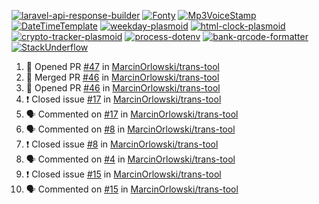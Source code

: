 [![laravel-api-response-builder](https://github-readme-stats.vercel.app/api/pin/?username=MarcinOrlowski&repo=laravel-api-response-builder&theme=default&hide_border=true&title_color=87c9c3&text_color=62696d&icon_color=636a6d&bg_color=30393e)](https://github.com/MarcinOrlowski/laravel-api-response-builder)
[![Fonty](https://github-readme-stats.vercel.app/api/pin/?username=MarcinOrlowski&repo=Fonty&theme=default&hide_border=true&title_color=87c9c3&text_color=62696d&icon_color=636a6d&bg_color=30393e)](https://github.com/MarcinOrlowski/Fonty)
[![Mp3VoiceStamp](https://github-readme-stats.vercel.app/api/pin/?username=MarcinOrlowski&repo=Mp3VoiceStamp&theme=default&hide_border=true&title_color=87c9c3&text_color=62696d&icon_color=636a6d&bg_color=30393e)](https://github.com/MarcinOrlowski/Mp3VoiceStamp)
[![DateTimeTemplate](https://github-readme-stats.vercel.app/api/pin/?username=MarcinOrlowski&repo=DateTimeTemplate&theme=default&hide_border=true&title_color=87c9c3&text_color=62696d&icon_color=636a6d&bg_color=30393e)](https://github.com/MarcinOrlowski/DateTimeTemplate)
[![weekday-plasmoid](https://github-readme-stats.vercel.app/api/pin/?username=MarcinOrlowski&repo=weekday-plasmoid&theme=default&hide_border=true&title_color=87c9c3&text_color=62696d&icon_color=636a6d&bg_color=30393e)](https://github.com/MarcinOrlowski/weekday-plasmoid)
[![html-clock-plasmoid](https://github-readme-stats.vercel.app/api/pin/?username=MarcinOrlowski&repo=html-clock-plasmoid&theme=default&hide_border=true&title_color=87c9c3&text_color=62696d&icon_color=636a6d&bg_color=30393e)](https://github.com/MarcinOrlowski/html-clock-plasmoid)
[![crypto-tracker-plasmoid](https://github-readme-stats.vercel.app/api/pin/?username=MarcinOrlowski&repo=crypto-tracker-plasmoid&theme=default&hide_border=true&title_color=87c9c3&text_color=62696d&icon_color=636a6d&bg_color=30393e)](https://github.com/MarcinOrlowski/crypto-tracker-plasmoid)
[![process-dotenv](https://github-readme-stats.vercel.app/api/pin/?username=MarcinOrlowski&repo=process-dotenv&theme=default&hide_border=true&title_color=87c9c3&text_color=62696d&icon_color=636a6d&bg_color=30393e)](https://github.com/MarcinOrlowski/process-dotenv)
[![bank-qrcode-formatter](https://github-readme-stats.vercel.app/api/pin/?username=MarcinOrlowski&repo=bank-qrcode-formatter&theme=default&hide_border=true&title_color=87c9c3&text_color=62696d&icon_color=636a6d&bg_color=30393e)](https://github.com/MarcinOrlowski/bank-qrcode-formatter)
[![StackUnderflow](https://github-readme-stats.vercel.app/api/pin/?username=MarcinOrlowski&repo=StackUnderflow&theme=default&hide_border=true&title_color=87c9c3&text_color=62696d&icon_color=636a6d&bg_color=30393e)](https://github.com/MarcinOrlowski/StackUnderflow)

<!--START_SECTION:activity-->
1. 💪 Opened PR [#47](https://github.com/MarcinOrlowski/trans-tool/pull/47) in [MarcinOrlowski/trans-tool](https://github.com/MarcinOrlowski/trans-tool)
2. 🎉 Merged PR [#46](https://github.com/MarcinOrlowski/trans-tool/pull/46) in [MarcinOrlowski/trans-tool](https://github.com/MarcinOrlowski/trans-tool)
3. 💪 Opened PR [#46](https://github.com/MarcinOrlowski/trans-tool/pull/46) in [MarcinOrlowski/trans-tool](https://github.com/MarcinOrlowski/trans-tool)
4. ❗️ Closed issue [#17](https://github.com/MarcinOrlowski/trans-tool/issues/17) in [MarcinOrlowski/trans-tool](https://github.com/MarcinOrlowski/trans-tool)
5. 🗣 Commented on [#17](https://github.com/MarcinOrlowski/trans-tool/issues/17) in [MarcinOrlowski/trans-tool](https://github.com/MarcinOrlowski/trans-tool)
6. 🗣 Commented on [#8](https://github.com/MarcinOrlowski/trans-tool/issues/8) in [MarcinOrlowski/trans-tool](https://github.com/MarcinOrlowski/trans-tool)
7. ❗️ Closed issue [#8](https://github.com/MarcinOrlowski/trans-tool/issues/8) in [MarcinOrlowski/trans-tool](https://github.com/MarcinOrlowski/trans-tool)
8. 🗣 Commented on [#4](https://github.com/MarcinOrlowski/trans-tool/issues/4) in [MarcinOrlowski/trans-tool](https://github.com/MarcinOrlowski/trans-tool)
9. ❗️ Closed issue [#15](https://github.com/MarcinOrlowski/trans-tool/issues/15) in [MarcinOrlowski/trans-tool](https://github.com/MarcinOrlowski/trans-tool)
10. 🗣 Commented on [#15](https://github.com/MarcinOrlowski/trans-tool/issues/15) in [MarcinOrlowski/trans-tool](https://github.com/MarcinOrlowski/trans-tool)
<!--END_SECTION:activity-->
